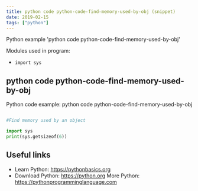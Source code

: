 ```yaml
---
title: python code python-code-find-memory-used-by-obj (snippet)
date: 2019-02-15
tags: ["python"]
---
```

Python example 'python code python-code-find-memory-used-by-obj'


Modules used in program: 
* `import sys`

## python code python-code-find-memory-used-by-obj

Python code example: python code python-code-find-memory-used-by-obj

```python

#Find memory used by an object

import sys
print(sys.getsizeof(6))


```

## Useful links

- Learn Python: https://pythonbasics.org
- Download Python: https://python.org
More Python: https://pythonprogramminglanguage.com
